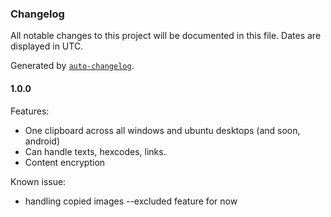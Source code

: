 ### Changelog

All notable changes to this project will be documented in this file. Dates are displayed in UTC.

Generated by [`auto-changelog`](https://github.com/CookPete/auto-changelog).

#### 1.0.0

Features: 

- One clipboard across all windows and ubuntu desktops (and soon, android)
- Can handle texts, hexcodes, links.
- Content encryption


Known issue: 

- handling copied images --excluded feature for now


